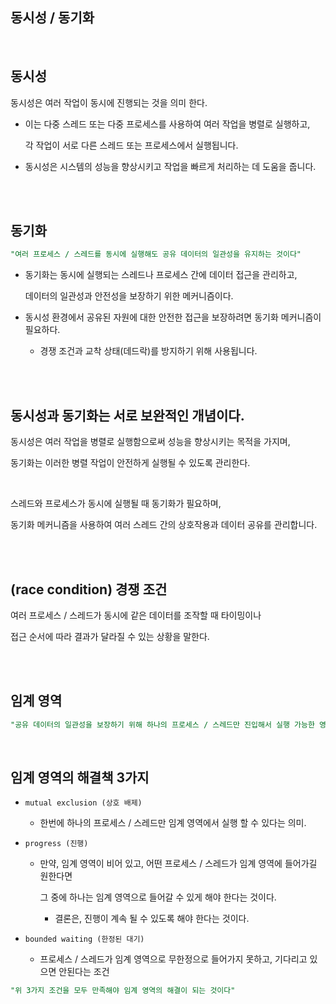## 동시성 / 동기화

<br/>

## 동시성

동시성은 여러 작업이 동시에 진행되는 것을 의미 한다. 

- 이는 다중 스레드 또는 다중 프로세스를 사용하여 여러 작업을 병렬로 실행하고,
    
    각 작업이 서로 다른 스레드 또는 프로세스에서 실행됩니다.
    
- 동시성은 시스템의 성능을 향상시키고 작업을 빠르게 처리하는 데 도움을 줍니다.


<br/><br/>


## 동기화

```sql
"여러 프로세스 / 스레드를 동시에 실행해도 공유 데이터의 일관성을 유지하는 것이다"
```

- 동기화는 동시에 실행되는 스레드나 프로세스 간에 데이터 접근을 관리하고,
    
    데이터의 일관성과 안전성을 보장하기 위한 메커니즘이다.
    
- 동시성 환경에서 공유된 자원에 대한 안전한 접근을 보장하려면 동기화 메커니즘이 필요하다.
    - 경쟁 조건과 교착 상태(데드락)를 방지하기 위해 사용됩니다.

<br/><br/>

## 동시성과 동기화는 서로 보완적인 개념이다.

동시성은 여러 작업을 병렬로 실행함으로써 성능을 향상시키는 목적을 가지며, 

동기화는 이러한 병렬 작업이 안전하게 실행될 수 있도록 관리한다.

<br/>



스레드와 프로세스가 동시에 실행될 때 동기화가 필요하며, 

동기화 메커니즘을 사용하여 여러 스레드 간의 상호작용과 데이터 공유를 관리합니다.

<br/><br/>

## (race condition) 경쟁 조건

여러 프로세스 / 스레드가 동시에 같은 데이터를 조작할 때 타이밍이나 

접근 순서에 따라 결과가 달라질 수 있는 상황을 말한다.

<br/><br/>

## 임계 영역

```sql
"공유 데이터의 일관성을 보장하기 위해 하나의 프로세스 / 스레드만 진입해서 실행 가능한 영역"
```

<br/>

## 임계 영역의 해결책 3가지

- `mutual exclusion (상호 배제)`

    - 한번에 하나의 프로세스 / 스레드만 임계 영역에서 실행 할 수 있다는 의미.

- `progress (진행)`

    - 만약, 임계 영역이 비어 있고, 어떤 프로세스 / 스레드가 임계 영역에 들어가길 원한다면
        
        그 중에 하나는 임계 영역으로 들어갈 수 있게 해야 한다는 것이다.
        
        - 결론은, 진행이 계속 될 수 있도록 해야 한다는 것이다.

- `bounded waiting (한정된 대기)`

    - 프로세스 / 스레드가 임계 영역으로 무한정으로 들어가지 못하고, 기다리고 있으면 안된다는 조건

```sql
"위 3가지 조건을 모두 만족해야 임계 영역의 해결이 되는 것이다"
```
